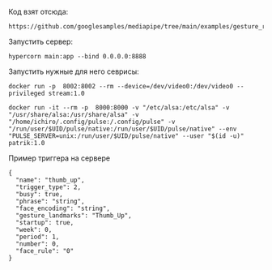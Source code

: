 Код взят отсюда:

```
https://github.com/googlesamples/mediapipe/tree/main/examples/gesture_recognizer/raspberry_pi
```

Запустить сервер:

```
hypercorn main:app --bind 0.0.0.0:8888
```

Запустить нужные для него севрисы:

```
docker run -p  8002:8002 --rm --device=/dev/video0:/dev/video0 --privileged stream:1.0
```

```
docker run -it --rm -p  8000:8000 -v "/etc/alsa:/etc/alsa" -v "/usr/share/alsa:/usr/share/alsa" -v "/home/ichiro/.config/pulse:/.config/pulse" -v "/run/user/$UID/pulse/native:/run/user/$UID/pulse/native" --env "PULSE_SERVER=unix:/run/user/$UID/pulse/native" --user "$(id -u)" patrik:1.0
```

Пример триггера на сервере
```
{
  "name": "thumb_up",
  "trigger_type": 2,
  "busy": true,
  "phrase": "string",
  "face_encoding": "string",
  "gesture_landmarks": "Thumb_Up",
  "startup": true,
  "week": 0,
  "period": 1,
  "number": 0,
  "face_rule": "0"
}
```